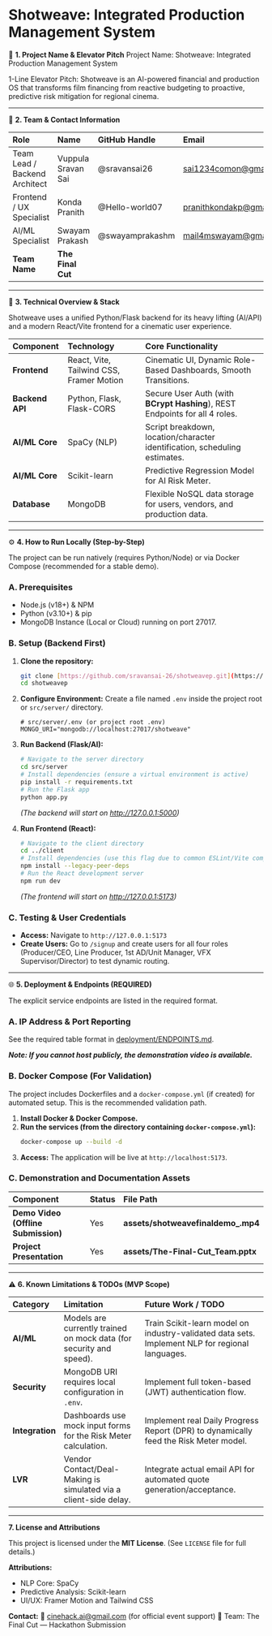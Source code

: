 # Shotweave: Integrated Production Management System

🚀 **1. Project Name & Elevator Pitch**
Project Name: Shotweave: Integrated Production Management System

1-Line Elevator Pitch: Shotweave is an AI-powered financial and production OS that transforms film financing from reactive budgeting to proactive, predictive risk mitigation for regional cinema.

---

👥 **2. Team & Contact Information**

| Role | Name | GitHub Handle | Email |
| :--- | :--- | :--- | :--- |
| Team Lead / Backend Architect | Vuppula Sravan Sai | @sravansai26 | sai1234comon@gmail.com |
| Frontend / UX Specialist | Konda Pranith | @Hello-world07 | pranithkondakp@gmail.com |
| AI/ML Specialist | Swayam Prakash | @swayamprakashm | mail4mswayam@gmail.com |
| **Team Name** | **The Final Cut** | | |

---

📝 **3. Technical Overview & Stack**

Shotweave uses a unified Python/Flask backend for its heavy lifting (AI/API) and a modern React/Vite frontend for a cinematic user experience.

| Component | Technology | Core Functionality |
| :--- | :--- | :--- |
| **Frontend** | React, Vite, Tailwind CSS, Framer Motion | Cinematic UI, Dynamic Role-Based Dashboards, Smooth Transitions. |
| **Backend API** | Python, Flask, Flask-CORS | Secure User Auth (with **BCrypt Hashing**), REST Endpoints for all 4 roles. |
| **AI/ML Core** | SpaCy (NLP) | Script breakdown, location/character identification, scheduling estimates. |
| **AI/ML Core** | Scikit-learn | Predictive Regression Model for AI Risk Meter. |
| **Database** | MongoDB | Flexible NoSQL data storage for users, vendors, and production data. |

---

⚙️ **4. How to Run Locally (Step-by-Step)**

The project can be run natively (requires Python/Node) or via Docker Compose (recommended for a stable demo).

### A. Prerequisites
* Node.js (v18+) & NPM
* Python (v3.10+) & pip
* MongoDB Instance (Local or Cloud) running on port 27017.

### B. Setup (Backend First)

1.  **Clone the repository:**
    ```bash
    git clone [https://github.com/sravansai-26/shotweavep.git](https://github.com/sravansai-26/shotweavep.git)
    cd shotweavep
    ```

2.  **Configure Environment:** Create a file named `.env` inside the project root or `src/server/` directory.
    ```
    # src/server/.env (or project root .env)
    MONGO_URI="mongodb://localhost:27017/shotweave" 
    ```

3.  **Run Backend (Flask/AI):**
    ```bash
    # Navigate to the server directory
    cd src/server
    # Install dependencies (ensure a virtual environment is active)
    pip install -r requirements.txt 
    # Run the Flask app
    python app.py 
    ```
    *(The backend will start on http://127.0.0.1:5000)*

4.  **Run Frontend (React):**
    ```bash
    # Navigate to the client directory
    cd ../client 
    # Install dependencies (use this flag due to common ESLint/Vite compatibility issues)
    npm install --legacy-peer-deps
    # Run the React development server
    npm run dev
    ```
    *(The frontend will start on http://127.0.0.1:5173)*

### C. Testing & User Credentials

* **Access:** Navigate to `http://127.0.0.1:5173`
* **Create Users:** Go to `/signup` and create users for all four roles (Producer/CEO, Line Producer, 1st AD/Unit Manager, VFX Supervisor/Director) to test dynamic routing.

---

🌐 **5. Deployment & Endpoints (REQUIRED)**

The explicit service endpoints are listed in the required format.

### A. IP Address & Port Reporting

See the required table format in [deployment/ENDPOINTS.md](deployment/ENDPOINTS.md).

***Note: If you cannot host publicly, the demonstration video is available.***

### B. Docker Compose (For Validation)

The project includes Dockerfiles and a `docker-compose.yml` (if created) for automated setup. This is the recommended validation path.

1.  **Install Docker & Docker Compose.**
2.  **Run the services (from the directory containing `docker-compose.yml`):**
    ```bash
    docker-compose up --build -d
    ```
3.  **Access:** The application will be live at `http://localhost:5173`.

### C. Demonstration and Documentation Assets

| Component | Status | File Path |
| :--- | :--- | :--- |
| **Demo Video (Offline Submission)** | Yes | **assets/shotweavefinaldemo_.mp4** |
| **Project Presentation** | Yes | **assets/The-Final-Cut_Team.pptx** |

---

⚠️ **6. Known Limitations & TODOs (MVP Scope)**

| Category | Limitation | Future Work / TODO |
| :--- | :--- | :--- |
| **AI/ML** | Models are currently trained on mock data (for security and speed). | Train Scikit-learn model on industry-validated data sets. Implement NLP for regional languages. |
| **Security** | MongoDB URI requires local configuration in `.env`. | Implement full token-based (JWT) authentication flow. |
| **Integration** | Dashboards use mock input forms for the Risk Meter calculation. | Implement real Daily Progress Report (DPR) to dynamically feed the Risk Meter model. |
| **LVR** | Vendor Contact/Deal-Making is simulated via a client-side delay. | Integrate actual email API for automated quote generation/acceptance. |

---

**7. License and Attributions**

This project is licensed under the **MIT License**. (See `LICENSE` file for full details.)

**Attributions:**
* NLP Core: SpaCy
* Predictive Analysis: Scikit-learn
* UI/UX: Framer Motion and Tailwind CSS

**Contact:**
📧 cinehack.ai@gmail.com (for official event support)
📍 Team: The Final Cut — Hackathon Submission